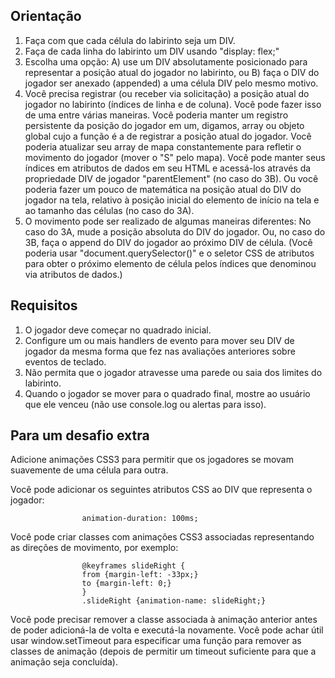 ## Orientação

1. Faça com que cada célula do labirinto seja um DIV.
2. Faça de cada linha do labirinto um DIV usando "display: flex;"
3. Escolha uma opção: A) use um DIV absolutamente posicionado para representar a posição atual do jogador no labirinto, ou B) faça o DIV do jogador ser anexado (appended) a uma célula DIV pelo mesmo motivo.
4. Você precisa registrar (ou receber via solicitação) a posição atual do jogador no labirinto (índices de linha e de coluna). Você pode fazer isso de uma entre várias maneiras. Você poderia manter um registro persistente da posição do jogador em um, digamos, array ou objeto global cujo a função é a de registrar a posição atual do jogador. Você poderia atualizar seu array de mapa constantemente para refletir o movimento do jogador (mover o "S" pelo mapa). Você pode manter seus índices em atributos de dados em seu HTML e acessá-los através da propriedade DIV de jogador "parentElement" (no caso do 3B). Ou você poderia fazer um pouco de matemática na posição atual do DIV do jogador na tela, relativo à posição inicial do elemento de início na tela e ao tamanho das células (no caso do 3A).
5. O movimento pode ser realizado de algumas maneiras diferentes: No caso do 3A, mude a posição absoluta do DIV do jogador. Ou, no caso do 3B, faça o append do DIV do jogador ao próximo DIV de célula. (Você poderia usar "document.querySelector()" e o seletor CSS de atributos para obter o próximo elemento de célula pelos índices que denominou via atributos de dados.)

## Requisitos

1. O jogador deve começar no quadrado inicial.
2. Configure um ou mais handlers de evento para mover seu DIV de jogador da mesma forma que fez nas avaliações anteriores sobre eventos de teclado.
3. Não permita que o jogador atravesse uma parede ou saia dos limites do labirinto.
4. Quando o jogador se mover para o quadrado final, mostre ao usuário que ele venceu (não use console.log ou alertas para isso).

## Para um desafio extra

Adicione animações CSS3 para permitir que os jogadores se movam suavemente de uma célula para outra.

Você pode adicionar os seguintes atributos CSS ao DIV que representa o jogador:

                    animation-duration: 100ms;

Você pode criar classes com animações CSS3 associadas representando as direções de movimento, por exemplo:

                    @keyframes slideRight {
                    from {margin-left: -33px;}
                    to {margin-left: 0;}
                    }
                    .slideRight {animation-name: slideRight;}

Você pode precisar remover a classe associada à animação anterior antes de poder adicioná-la de volta e executá-la novamente. Você pode achar útil usar window.setTimeout para especificar uma função para remover as classes de animação (depois de permitir um timeout suficiente para que a animação seja concluída).